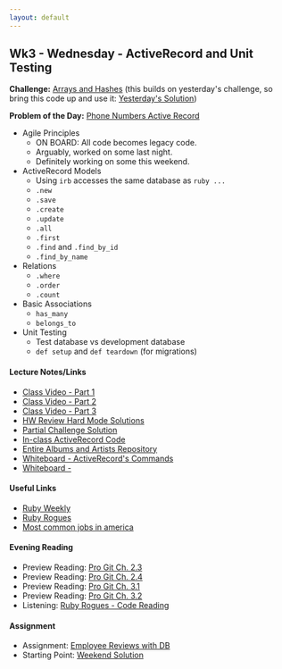 ```yaml
---
layout: default
---
```


## Wk3 - Wednesday - ActiveRecord and Unit Testing

**Challenge:** [Arrays and Hashes](https://github.com/masonfmatthews/rails_assignments/blob/master/challenges/array_and_hash_challenge.rb) (this builds on yesterday's challenge, so bring this code up and use it: [Yesterday's Solution](../2/challenge.rb))

**Problem of the Day:** [Phone Numbers Active Record](https://github.com/masonfmatthews/rails_assignments/blob/master/exercises/phone_numbers_active_record)

* Agile Principles
  * ON BOARD: All code becomes legacy code.
  * Arguably, worked on some last night.
  * Definitely working on some this weekend.
* ActiveRecord Models
  * Using `irb` accesses the same database as `ruby ...`
  * `.new`
  * `.save`
  * `.create`
  * `.update`
  * `.all`
  * `.first`
  * `.find` and `.find_by_id`
  * `.find_by_name`
* Relations
  * `.where`
  * `.order`
  * `.count`
* Basic Associations
  * `has_many`
  * `belongs_to`
* Unit Testing
  * Test database vs development database
  * `def setup` and `def teardown` (for migrations)

#### Lecture Notes/Links

* [Class Video - Part 1](https://youtu.be/FuKoXIkceic)
* [Class Video - Part 2](https://youtu.be/DFe7VC-aL10)
* [Class Video - Part 3](https://youtu.be/qHhWNo6dpas)
* [HW Review Hard Mode Solutions](hw_hard.txt)
* [Partial Challenge Solution](challenge.rb)
* [In-class ActiveRecord Code](https://github.com/tiyd-rails-2016-01/albums_and_artists_with_tdd/blob/master/development_code.rb)
* [Entire Albums and Artists Repository](https://github.com/tiyd-rails-2016-01/albums_and_artists_with_tdd/)
* [Whiteboard - ActiveRecord's Commands]()
* [Whiteboard - ]()

#### Useful Links

* [Ruby Weekly](http://rubyweekly.com/)
* [Ruby Rogues](http://devchat.tv/ruby-rogues/)
* [Most common jobs in america](http://www.npr.org/blogs/money/2015/02/05/382664837/map-the-most-common-job-in-every-state)

#### Evening Reading

* Preview Reading: [Pro Git Ch. 2.3](http://git-scm.com/book/en/v2/Git-Basics-Viewing-the-Commit-History)
* Preview Reading: [Pro Git Ch. 2.4](http://git-scm.com/book/en/v2/Git-Basics-Undoing-Things)
* Preview Reading: [Pro Git Ch. 3.1](http://git-scm.com/book/en/v2/Git-Branching-Branches-in-a-Nutshell)
* Preview Reading: [Pro Git Ch. 3.2](http://git-scm.com/book/en/v2/Git-Branching-Basic-Branching-and-Merging)
* Listening: [Ruby Rogues - Code Reading](https://devchat.tv/ruby-rogues/031-rr-code-reading)

#### Assignment

* Assignment: [Employee Reviews with DB](https://github.com/tiyd-rails-2016-01/employee_reviews_with_db)
* Starting Point: [Weekend Solution](https://github.com/tiyd-rails-2016-01/employee_reviews_solution)
<!-- * Feedback: [Employee Reviews with DB Feedback](feedback) -->
